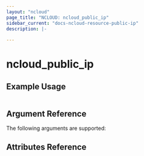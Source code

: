 ```yaml
---
layout: "ncloud"
page_title: "NCLOUD: ncloud_public_ip"
sidebar_current: "docs-ncloud-resource-public-ip"
description: |-
  
---
```


# ncloud_public_ip


## Example Usage

```hcl

```

## Argument Reference

The following arguments are supported:


## Attributes Reference

